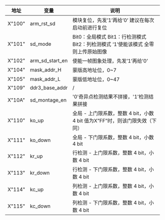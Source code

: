 | 地址   | 变量            | 说明                                                         |
| ------ | --------------- | ------------------------------------------------------------ |
| X"100" | arm_rst_sd      | 模块复位，先发’1’再给’0’  建议在每次启动前进行复位           |
| X"101" | sd_mode         | Bit0：全局模式  Bit1：行检测模式  Bit2：列检测模式  ‘1’使能该模式  全零则上传原始图像 |
| X"102" | arm_sd_start_en | 使能一帧图象处理，先发’1’再给’0’                             |
| X"104" | mask_addr_H     | 蒙版高地址位，0~7                                            |
| X"105" | mask_addr_L     | 蒙版低地址位，0~47                                           |
| X"109" | ddr3_base_addr  | /                                                            |
| X"10A" | sd_montage_en   | '0'奇异点检测结果不拼接，'1'检测结果拼接                     |
| X"110" | ko_up           | 全局 - 上门限系数，整数  4 bit，小数 4 bit  值为X”FF”时，则该门限失效（下同） |
| X"111" | ko_down         | 全局 - 下门限系数，整数  4 bit，小数 4 bit                   |
| X"112" | kr_up           | 行检测 - 上门限系数，整数  4 bit，小数 4 bit                 |
| X"113" | kr_down         | 行检测 - 下门限系数，整数  4 bit，小数 4 bit                 |
| X"114" | kc_up           | 列检测 - 上门限系数，整数  4 bit，小数 4 bit                 |
| X"115" | kc_down         | 列检测 - 下门限系数，整数  4 bit，小数 4 bit                 |

